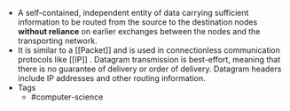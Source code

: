 - A self-contained, independent entity of data carrying sufficient information to be routed from the source to the destination nodes **without reliance** on earlier exchanges between the nodes and the transporting network.
- It is similar to a [[Packet]] and is used in connectionless communication protocols like [[IP]] . Datagram transmission is best-effort, meaning that there is no guarantee of delivery or order of delivery. Datagram headers include IP addresses and other routing information.
- Tags
	- #computer-science